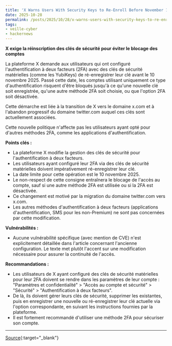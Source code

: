 ```yaml
---
title: 'X Warns Users With Security Keys to Re-Enroll Before November 10 to Avoid Lockouts'
date: 2025-10-28
permalink: /posts/2025/10/28/x-warns-users-with-security-keys-to-re-enroll-before-november-10-to-avoid-lockouts/
tags:
- veille-cyber
- hackernews
---
```

**X exige la réinscription des clés de sécurité pour éviter le blocage des comptes**

La plateforme X demande aux utilisateurs qui ont configuré l'authentification à deux facteurs (2FA) avec des clés de sécurité matérielles (comme les YubiKeys) de ré-enregistrer leur clé avant le 10 novembre 2025. Passé cette date, les comptes utilisant uniquement ce type d'authentification risquent d'être bloqués jusqu'à ce qu'une nouvelle clé soit enregistrée, qu'une autre méthode 2FA soit choisie, ou que l'option 2FA soit désactivée.

Cette démarche est liée à la transition de X vers le domaine x.com et à l'abandon progressif du domaine twitter.com auquel ces clés sont actuellement associées.

Cette nouvelle politique n'affecte pas les utilisateurs ayant opté pour d'autres méthodes 2FA, comme les applications d'authentification.

**Points clés :**

*   La plateforme X modifie la gestion des clés de sécurité pour l'authentification à deux facteurs.
*   Les utilisateurs ayant configuré leur 2FA via des clés de sécurité matérielles doivent impérativement ré-enregistrer leur clé.
*   La date limite pour cette opération est le 10 novembre 2025.
*   Le non-respect de cette consigne entraînera le blocage de l'accès au compte, sauf si une autre méthode 2FA est utilisée ou si la 2FA est désactivée.
*   Ce changement est motivé par la migration du domaine twitter.com vers x.com.
*   Les autres méthodes d'authentification à deux facteurs (applications d'authentification, SMS pour les non-Premium) ne sont pas concernées par cette modification.

**Vulnérabilités :**

*   Aucune vulnérabilité spécifique (avec mention de CVE) n'est explicitement détaillée dans l'article concernant l'ancienne configuration. Le texte met plutôt l'accent sur une modification nécessaire pour assurer la continuité de l'accès.

**Recommandations :**

*   Les utilisateurs de X ayant configuré des clés de sécurité matérielles pour leur 2FA doivent se rendre dans les paramètres de leur compte : "Paramètres et confidentialité" > "Accès au compte et sécurité" > "Sécurité" > "Authentification à deux facteurs".
*   De là, ils doivent gérer leurs clés de sécurité, supprimer les existantes, puis en enregistrer une nouvelle ou ré-enregistrer leur clé actuelle via l'option correspondante, en suivant les instructions fournies par la plateforme.
*   Il est fortement recommandé d'utiliser une méthode 2FA pour sécuriser son compte.

---
[Source](https://thehackernews.com/2025/10/x-warns-users-with-security-keys-to-re.html){:target="_blank"}
